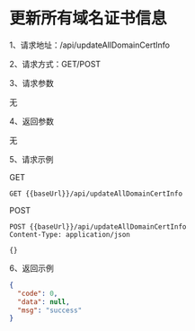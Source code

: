 # 更新所有域名证书信息

1、请求地址：/api/updateAllDomainCertInfo

2、请求方式：GET/POST

3、请求参数

无

4、返回参数

无

5、请求示例

GET
```
GET {{baseUrl}}/api/updateAllDomainCertInfo
```

POST
```
POST {{baseUrl}}/api/updateAllDomainCertInfo
Content-Type: application/json

{}
```

6、返回示例

```json
{
  "code": 0,
  "data": null,
  "msg": "success"
}
```

